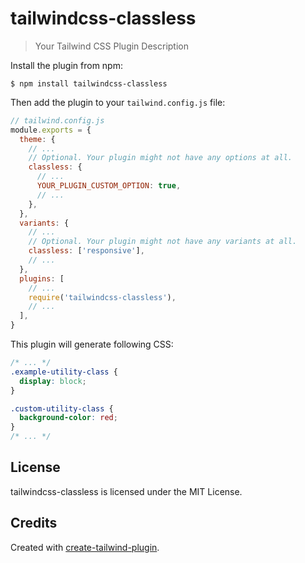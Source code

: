 # tailwindcss-classless

> Your Tailwind CSS Plugin Description

Install the plugin from npm:

```
$ npm install tailwindcss-classless
```

Then add the plugin to your `tailwind.config.js` file:

```js
// tailwind.config.js
module.exports = {
  theme: {
    // ...
    // Optional. Your plugin might not have any options at all.
    classless: {
      // ...
      YOUR_PLUGIN_CUSTOM_OPTION: true,
      // ...
    },
  },
  variants: {
    // ...
    // Optional. Your plugin might not have any variants at all.
    classless: ['responsive'],
    // ...
  },
  plugins: [
    // ...
    require('tailwindcss-classless'),
    // ...
  ],
}
```

This plugin will generate following CSS:

```css
/* ... */
.example-utility-class {
  display: block;
}

.custom-utility-class {
  background-color: red;
}
/* ... */
```

## License

tailwindcss-classless is licensed under the MIT License.

## Credits

Created with [create-tailwind-plugin](https://github.com/Landish/create-tailwind-plugin).
